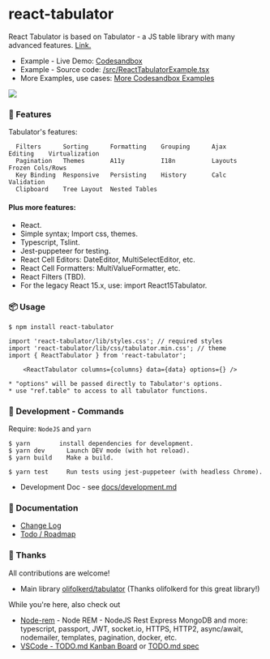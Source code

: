 # react-tabulator

React Tabulator is based on Tabulator - a JS table library with many advanced features. [Link.](https://github.com/olifolkerd/tabulator)

- Example - Live Demo: [Codesandbox](https://codesandbox.io/s/0mwpy612xw?module=/src/components/Home.js)
- Example - Source code: [/src/ReactTabulatorExample.tsx](/src/ReactTabulatorExample.tsx)
- More Examples, use cases: [More Codesandbox Examples](/docs/examples.md)

[<img src="docs/react-tabulator-demo.gif" />](https://codesandbox.io/s/0mwpy612xw?module=/src/components/Home.js)

### 🌟 Features

Tabulator's features:
```
  Filters      Sorting      Formatting    Grouping      Ajax      Editing    Virtualization
  Pagination   Themes       A11y          I18n          Layouts   Frozen Cols/Rows
  Key Binding  Responsive   Persisting    History       Calc      Validation
  Clipboard    Tree Layout  Nested Tables
```

#### Plus more features:
- React.
- Simple syntax; Import css, themes.
- Typescript, Tslint.
- Jest-puppeteer for testing.
- React Cell Editors: DateEditor, MultiSelectEditor, etc.
- React Cell Formatters: MultiValueFormatter, etc.
- React Filters (TBD).
- For the legacy React 15.x, use: import React15Tabulator.

### 📦 Usage

```
$ npm install react-tabulator

import 'react-tabulator/lib/styles.css'; // required styles
import 'react-tabulator/lib/css/tabulator.min.css'; // theme
import { ReactTabulator } from 'react-tabulator';

    <ReactTabulator columns={columns} data={data} options={} />

* "options" will be passed directly to Tabulator's options.
* use "ref.table" to access to all tabulator functions.
```

### 🔧 Development - Commands

Require: `NodeJS` and `yarn`

```
$ yarn        install dependencies for development.
$ yarn dev      Launch DEV mode (with hot reload).
$ yarn build    Make a build.

$ yarn test     Run tests using jest-puppeteer (with headless Chrome).
```

- Development Doc - see [docs/development.md](docs/development.md)

### 📖 Documentation

- [Change Log](/CHANGELOG.md)
- [Todo / Roadmap](/TODO.md)

### 🙌 Thanks

All contributions are welcome!

- Main library [olifolkerd/tabulator](https://github.com/olifolkerd/tabulator) (Thanks olifolkerd for this great library!)

While you're here, also check out
- [Node-rem](https://github.com/ngduc/node-rem) - Node REM - NodeJS Rest Express MongoDB and more: typescript, passport, JWT, socket.io, HTTPS, HTTP2, async/await, nodemailer, templates, pagination, docker, etc.
- [VSCode - TODO.md Kanban Board](https://marketplace.visualstudio.com/items?itemName=coddx.coddx-alpha) or [TODO.md spec](https://github.com/todomd/todo.md)